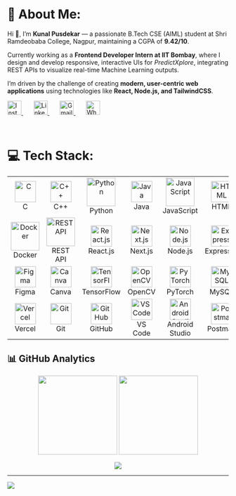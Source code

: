 # 💫 About Me:
<!-- About Me (HTML) -->
<section id="about-me">
  <p>
    Hi 👋, I’m <strong>Kunal Pusdekar</strong> — a passionate B.Tech CSE (AIML) student at 
    Shri Ramdeobaba College, Nagpur, maintaining a CGPA of <strong>9.42/10</strong>.
  </p>
  <p>
    Currently working as a <strong>Frontend Developer Intern at IIT Bombay</strong>, 
    where I design and develop responsive, interactive UIs for <em>PredictXplore</em>, 
    integrating REST APIs to visualize real-time Machine Learning outputs.
  </p>
  <p>
    I’m driven by the challenge of creating <strong>modern, user-centric web applications</strong> 
    using technologies like <strong>React, Node.js, and TailwindCSS</strong>.
  </p>
</section>



<p align="left">
  <!-- Instagram (outline, pink/orange gradient) -->
  <a href="https://www.instagram.com/kunal_pusdekar/" target="_blank">
    <img src="https://upload.wikimedia.org/wikipedia/commons/a/a5/Instagram_icon.png" width="32px" alt="Instagram"/>
  </a>
  &#8287;&#8287;&#8287;&#8287;&#8287;

  <!-- LinkedIn (outline, blue) -->
  <a href="https://www.linkedin.com/in//kunal-pusdekar/" target="_blank">
    <img src="https://upload.wikimedia.org/wikipedia/commons/8/81/LinkedIn_icon.svg" width="32px" alt="LinkedIn"/>
  </a>
  &#8287;&#8287;&#8287;&#8287;&#8287;

  <!-- Email (outline, red) -->
  <a href="mailto:kunalpusdekar16@gmail.com">
    <img src="https://cdn-icons-png.flaticon.com/512/732/732200.png" width="32px" alt="Gmail"/>
  </a>
  &#8287;&#8287;&#8287;&#8287;&#8287;

  <!-- Phone / WhatsApp (outline, green) -->
  <a href="tel:+918668748821">
    <img src="https://upload.wikimedia.org/wikipedia/commons/6/6b/WhatsApp.svg" width="32px" alt="WhatsApp"/>
  </a>
</p>
</br>

<!-- Font Awesome CDN -->


# 💻 Tech Stack:
<table>
  <tr>
    <td align="center" width="96">
        <img src="https://skillicons.dev/icons?i=c" width="48" height="48" alt="C" />
      <br>C
    </td>
     <td align="center" width="96">
        <img src="https://techstack-generator.vercel.app/cpp-icon.svg" width="48" height="48" alt="C++" />
      <br>C++
    </td>
    <td align="center" width="96">
        <img src="https://techstack-generator.vercel.app/python-icon.svg" alt="Python" width="65" height="65" />
      <br>Python
    </td>
    <td align="center" width="96">
        <img src="https://skillicons.dev/icons?i=java" width="48" height="48" alt="Java" />
      <br>Java
    </td>
     <td align="center" width="96">
        <img src="https://techstack-generator.vercel.app/js-icon.svg" alt="JavaScript" width="65" height="65" />
      <br>JavaScript
    </td>
    <td align="center" width="96">
        <img src="https://skillicons.dev/icons?i=html" width="48" height="48" alt="HTML" />
      <br>HTML
    </td>
    <td align="center" width="96">
        <img src="https://skillicons.dev/icons?i=css" width="48" height="48" alt="CSS" />
      <br>CSS
    </td>
   
  </tr>
  <tr>
    <td align="center" width="96">
        <img src="https://techstack-generator.vercel.app/docker-icon.svg" alt="Docker" width="65" height="65" />
      <br>Docker
    </td>
    <td align="center" width="96">
        <img src="https://techstack-generator.vercel.app/restapi-icon.svg" alt="REST API" width="65" height="65" />
      <br>REST API
    </td>
    <td align="center" width="96">
        <img src="https://skillicons.dev/icons?i=react" width="48" height="48" alt="React.js" />
      <br>React.js
    </td>
    <td align="center" width="96">
        <img src="https://skillicons.dev/icons?i=nextjs" width="48" height="48" alt="Next.js" />
      <br>Next.js
    </td>
    <td align="center" width="96">
        <img src="https://skillicons.dev/icons?i=nodejs" width="48" height="48" alt="Node.js" />
      <br>Node.js
    </td>
    <td align="center" width="96">
        <img src="https://skillicons.dev/icons?i=express" width="48" height="48" alt="Express.js" />
      <br>Express.js
    </td>
    <td align="center" width="96">
        <img src="https://skillicons.dev/icons?i=tailwind" width="48" height="48" alt="TailwindCSS" />
      <br>TailwindCSS
    </td>
  </tr>
  <tr>
    <td align="center" width="96">
        <img src="https://skillicons.dev/icons?i=figma" width="48" height="48" alt="Figma" />
      <br>Figma
    </td>
    <td align="center" width="96">
        <img src="https://skillicons.dev/icons?i=canva" width="48" height="48" alt="Canva" />
      <br>Canva
    </td>
    <td align="center" width="96">
        <img src="https://skillicons.dev/icons?i=tensorflow" width="48" height="48" alt="TensorFlow" />
      <br>TensorFlow
    </td>
    <td align="center" width="96">
        <img src="https://skillicons.dev/icons?i=opencv" width="48" height="48" alt="OpenCV" />
      <br>OpenCV
    </td>
    <td align="center" width="96">
        <img src="https://skillicons.dev/icons?i=pytorch" width="48" height="48" alt="PyTorch" />
      <br>PyTorch
    </td>
    <td align="center" width="96">
        <img src="https://skillicons.dev/icons?i=mysql" width="48" height="48" alt="MySQL" />
      <br>MySQL
    </td>
    <td align="center" width="96">
        <img src="https://skillicons.dev/icons?i=mongodb" width="48" height="48" alt="MongoDB" />
      <br>MongoDB
    </td>
  </tr>
  <tr>
    <td align="center" width="96">
        <img src="https://skillicons.dev/icons?i=vercel" width="48" height="48" alt="Vercel" />
      <br>Vercel
    </td>
    <td align="center" width="96">
        <img src="https://skillicons.dev/icons?i=git" width="48" height="48" alt="Git" />
      <br>Git
    </td>
    <td align="center" width="96">
        <img src="https://skillicons.dev/icons?i=github" width="48" height="48" alt="GitHub" />
      <br>GitHub
    </td>
    <td align="center" width="96">
        <img src="https://skillicons.dev/icons?i=vscode" width="48" height="48" alt="VS Code" />
      <br>VS Code
    </td>
    <td align="center" width="96">
        <img src="https://skillicons.dev/icons?i=androidstudio" width="48" height="48" alt="Android Studio" />
      <br>Android Studio
    </td>
    <td align="center" width="96">
        <img src="https://skillicons.dev/icons?i=postman" width="48" height="48" alt="Postman" />
      <br>Postman
    </td>
    <td align="center" width="96">
        <img src="https://skillicons.dev/icons?i=sentry" width="48" height="48" alt="Sentry" />
      <br>Sentry
    </td>
  </tr>
</table>



## 📊 GitHub Analytics
<p align="center">
  <img height="180" src="https://github-readme-stats.vercel.app/api?username=KunalPusdekar&show_icons=true&theme=gotham&hide_border=true" />
  <img height="180" src="https://github-readme-streak-stats.herokuapp.com?user=KunalPusdekar&theme=gotham&hide_border=true" />
</p>
<p align="center">
  <img src="https://github-readme-stats.vercel.app/api/top-langs/?username=KunalPusdekar&layout=compact&theme=gotham&hide_border=true"/>
</p>

---
[![](https://visitcount.itsvg.in/api?id=KunalPusdekar&icon=0&color=0)](https://visitcount.itsvg.in)

<!-- Proudly created with GPRM ( https://gprm.itsvg.in ) -->

